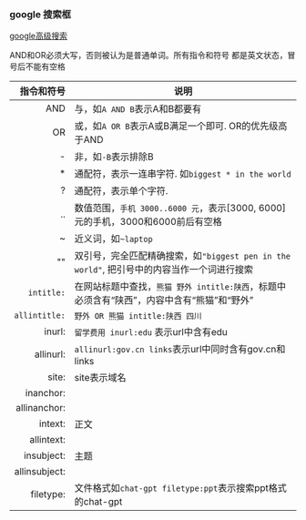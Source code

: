 
### google 搜索框

[google高级搜索](https://www.google.com/advanced_search)

AND和OR必须大写，否则被认为是普通单词。所有指令和符号 都是英文状态，冒号后不能有空格

指令和符号 | 说明 |
----------:|------|
 AND | 与，如`A AND B`表示A和B都要有
  OR | 或，如`A OR B`表示A或B满足一个即可. OR的优先级高于AND
  \- | 非，如`-B`表示排除B
  \* | 通配符，表示一连串字符. 如`biggest * in the world`
  \? | 通配符，表示单个字符. 
  .. | 数值范围，`手机 3000..6000 元`，表示[3000, 6000]元的手机，3000和6000前后有空格
  \~ | 近义词，如`~laptop`
  "" | 双引号，完全匹配精确搜索，如`"biggest pen in the world"`, 把引号中的内容当作一个词进行搜索
      `intitle:` | 在网站标题中查找，`熊猫 野外 intitle:陕西`，标题中必须含有“陕西”，内容中含有“熊猫”和“野外”
   `allintitle:` | `野外 OR 熊猫 intitle:陕西 四川`
        inurl\: | `留学费用 inurl:edu` 表示url中含有edu 
     allinurl\: | `allinurl:gov.cn links`表示url中同时含有gov.cn和links
         site\: | site表示域名
     inanchor\: | 
  allinanchor\: |
       intext\: | 正文
    allintext\: |
    insubject\: | 主题
 allinsubject\: |
     filetype\: | 文件格式如`chat-gpt filetype:ppt`表示搜索ppt格式的chat-gpt
